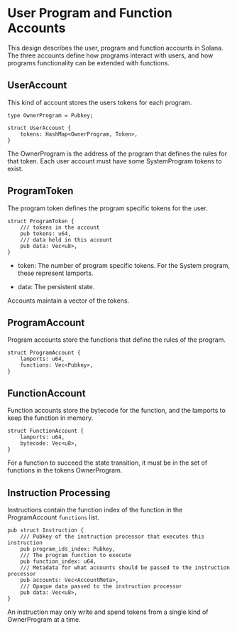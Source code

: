 # User Program and Function Accounts

This design describes the user, program and function accounts in Solana.  The
three accounts define how programs interact with users, and how programs
functionality can be extended with functions.

## UserAccount

This kind of account stores the users tokens for each program.

```
type OwnerProgram = Pubkey;

struct UserAccount {
    tokens: HashMap<OwnerProgram, Token>, 
} 
```

The OwnerProgram is the address of the program that defines the rules for that
token.  Each user account must have some SystemProgram tokens to exist.

## ProgramToken 

The program token defines the program specific tokens for the user.

```
struct ProgramToken {
    /// tokens in the account
    pub tokens: u64,
    /// data held in this account
    pub data: Vec<u8>,
}
```
 
* token: The number of program specific tokens.  For the System program, these
represent lamports.

* data: The persistent state.

Accounts maintain a vector of the tokens.

## ProgramAccount 

Program accounts store the functions that define the rules of the program.

```
struct ProgramAccount {
    lamports: u64,
    functions: Vec<Pubkey>,
}
```

## FunctionAccount 

Function accounts store the bytecode for the function, and the lamports to keep
the function in memory.

```
struct FunctionAccount {
    lamports: u64,
    bytecode: Vec<u8>,
}
```

For a function to succeed the state transition, it must be in the set of
functions in the tokens OwnerProgram.

## Instruction Processing

Instructions contain the function index of the function in the ProgramAccount
`functions` list.

```
pub struct Instruction {
    /// Pubkey of the instruction processor that executes this instruction
    pub program_ids_index: Pubkey,
    /// The program function to execute
    pub function_index: u64,
    /// Metadata for what accounts should be passed to the instruction processor
    pub accounts: Vec<AccountMeta>,
    /// Opaque data passed to the instruction processor
    pub data: Vec<u8>,
}
```

An instruction may only write and spend tokens from a single kind of
OwnerProgram at a time.
